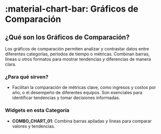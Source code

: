 # :material-chart-bar: Gráficos de Comparación

## ¿Qué son los Gráficos de Comparación?

Los gráficos de comparación permiten analizar y contrastar datos entre diferentes categorías, períodos de tiempo o métricas. Combinan barras, líneas u otros formatos para mostrar tendencias y diferencias de manera clara.

### ¿Para qué sirven?

- Facilitan la comparación de métricas clave, como ingresos y costos por año, o el desempeño de diferentes equipos. Son esenciales para identificar tendencias y tomar decisiones informadas.


### Widgets en esta Categoría

- **COMBO_CHART_01**: Combina barras apiladas y líneas para comparar valores y tendencias.

